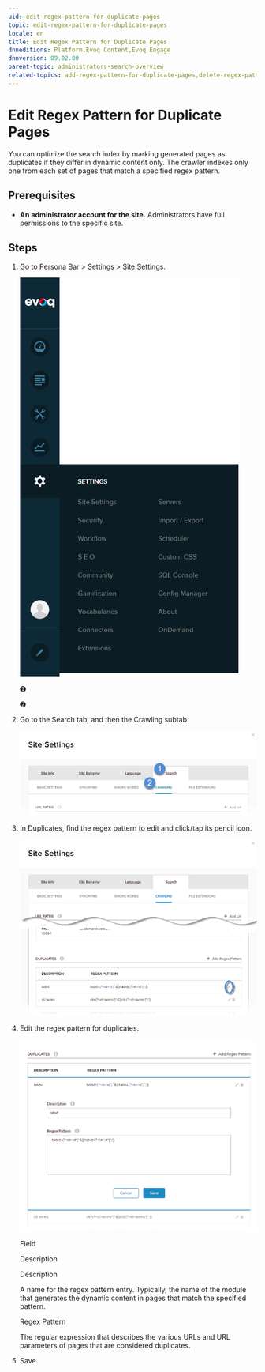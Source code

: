 ```yaml
---
uid: edit-regex-pattern-for-duplicate-pages
topic: edit-regex-pattern-for-duplicate-pages
locale: en
title: Edit Regex Pattern for Duplicate Pages
dnneditions: Platform,Evoq Content,Evoq Engage
dnnversion: 09.02.00
parent-topic: administrators-search-overview
related-topics: add-regex-pattern-for-duplicate-pages,delete-regex-pattern-for-duplicate-pages
---
```


# Edit Regex Pattern for Duplicate Pages

You can optimize the search index by marking generated pages as duplicates if they differ in dynamic content only. The crawler indexes only one from each set of pages that match a specified regex pattern.

## Prerequisites

*   **An administrator account for the site.** Administrators have full permissions to the specific site.

## Steps

1.  Go to Persona Bar \> Settings \> Site Settings.
    
    ![Persona Bar > Settings > Site Settings](/images/scr-pbar-host-Settings-E91.png)
    
    ➊
    
    ➋
    
2.  Go to the Search tab, and then the Crawling subtab.
    
    ![Search > Crawling](/images/scr-pbtabs-all-Settings-SiteSettings-Search-Crawling-E90.png)
    
3.  In Duplicates, find the regex pattern to edit and click/tap its pencil icon.
    
      
    
    ![](/images/scr-SiteSettings-Search-Crawling-duplicates-edit-E90.png)
    
      
    
4.  Edit the regex pattern for duplicates.
    
      
    
    ![](/images/scr-SiteSettings-Search-Crawling-duplicates-edit-regex-pattern-E90.png)
    
      
    
    Field
    
    Description
    
    Description
    
    A name for the regex pattern entry. Typically, the name of the module that generates the dynamic content in pages that match the specified pattern.
    
    Regex Pattern
    
    The regular expression that describes the various URLs and URL parameters of pages that are considered duplicates.
    
5.  Save.